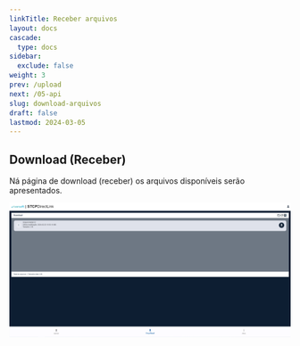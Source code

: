```yaml
---
linkTitle: Receber arquivos
layout: docs
cascade:
  type: docs
sidebar:
  exclude: false
weight: 3
prev: /upload
next: /05-api
slug: download-arquivos
draft: false
lastmod: 2024-03-05
---
```


## Download (Receber)

Ná página de download (receber) os arquivos disponíveis serão apresentados.

![](download.png "Página de download - Portal Directlink")

